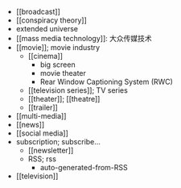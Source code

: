 - [[broadcast]]
- [[conspiracy theory]]
- extended universe
- [[mass media technology]]: 大众传媒技术
- [[movie]]; movie industry
    - [[cinema]]
        - big screen
        - movie theater
        - Rear Window Captioning System (RWC)
    - [[television series]]; TV series
    - [[theater]]; [[theatre]]
    - [[trailer]]
- [[multi-media]]
- [[news]]
- [[social media]]
- subscription; subscribe...
    - [[newsletter]]
    - RSS; rss
        - auto-generated-from-RSS
- [[television]]
